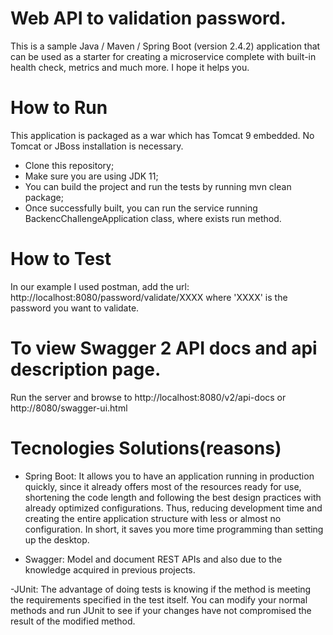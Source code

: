 # Web API to validation password.
This is a sample Java / Maven / Spring Boot (version 2.4.2) application that can be used as a starter for creating a microservice complete with built-in health check, metrics and much more. I hope it helps you.

# How to Run
This application is packaged as a war which has Tomcat 9 embedded. No Tomcat or JBoss installation is necessary.

- Clone this repository;
- Make sure you are using JDK 11;
- You can build the project and run the tests by running mvn clean package;
- Once successfully built, you can run the service running BackencChallengeApplication class, where exists run method.

# How to Test
 In our example I used postman, add the url: http://localhost:8080/password/validate/XXXX where 'XXXX' is the password you want to validate.
 

# To view Swagger 2 API docs and api description page.
Run the server and browse to http://localhost:8080/v2/api-docs or http://8080/swagger-ui.html

# Tecnologies Solutions(reasons)
- Spring Boot: 
It allows you to have an application running in production quickly, since it already offers most of the resources ready for use, shortening the code length and following the best design practices with already optimized configurations. Thus, reducing development time and creating the entire application structure with less or almost no configuration. In short, it saves you more time programming than setting up the desktop.

- Swagger:
Model and document REST APIs and also due to the knowledge acquired in previous projects.

-JUnit:
The advantage of doing tests is knowing if the method is meeting the requirements specified in the test itself. You can modify your normal methods and run JUnit to see if your changes have not compromised the result of the modified method.

